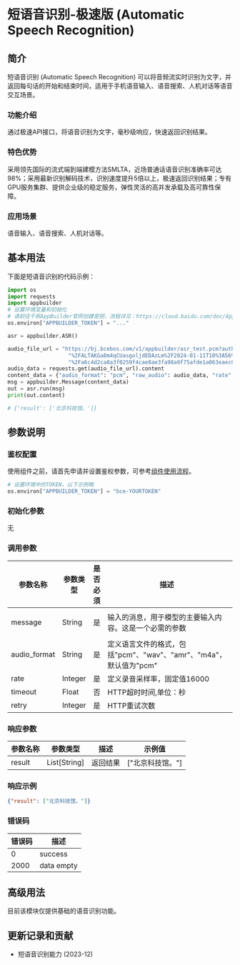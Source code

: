 # 短语音识别-极速版 (Automatic Speech Recognition) 

## 简介
短语音识别 (Automatic Speech Recognition) 可以将音频流实时识别为文字，并返回每句话的开始和结束时间，适用于手机语音输入、语音搜索、人机对话等语音交互场景。

### 功能介绍
通过极速API接口，将语音识别为文字，毫秒级响应，快速返回识别结果。

### 特色优势
采用领先国际的流式端到端建模方法SMLTA，近场普通话语音识别准确率可达98%；采用最新识别解码技术，识别速度提升5倍以上，极速返回识别结果；专有GPU服务集群、提供企业级的稳定服务，弹性灵活的高并发承载及高可靠性保障。

### 应用场景
语音输入、语音搜索、人机对话等。

## 基本用法

下面是短语音识别的代码示例：

```python
import os
import requests
import appbuilder
# 设置环境变量和初始化
# 请前往千帆AppBuilder官网创建密钥，流程详见：https://cloud.baidu.com/doc/AppBuilder/s/Olq6grrt6#1%E3%80%81%E5%88%9B%E5%BB%BA%E5%AF%86%E9%92%A5
os.environ["APPBUILDER_TOKEN"] = "..."

asr = appbuilder.ASR()

audio_file_url = "https://bj.bcebos.com/v1/appbuilder/asr_test.pcm?authorization=bce-auth-v1" \
                   "%2FALTAKGa8m4qCUasgoljdEDAzLm%2F2024-01-11T10%3A56%3A41Z%2F-1%2Fhost" \
                   "%2Fa6c4d2ca8a3f0259f4cae8ae3fa98a9f75afde1a063eaec04847c99ab7d1e411"
audio_data = requests.get(audio_file_url).content
content_data = {"audio_format": "pcm", "raw_audio": audio_data, "rate": 16000}
msg = appbuilder.Message(content_data)
out = asr.run(msg)
print(out.content)

# {'result': ['北京科技馆。']}
```
## 参数说明

### 鉴权配置
使用组件之前，请首先申请并设置鉴权参数，可参考[组件使用流程](https://cloud.baidu.com/doc/AppBuilder/s/Olq6grrt6#1%E3%80%81%E5%88%9B%E5%BB%BA%E5%AF%86%E9%92%A5)。
```python
# 设置环境中的TOKEN，以下示例略
os.environ["APPBUILDER_TOKEN"] = "bce-YOURTOKEN"
```

### 初始化参数

无

### 调用参数
|参数名称 |参数类型 |是否必须 |描述 | 示例值    |
|--------|--------|--------|----|--------|
|message |String  |是 |输入的消息，用于模型的主要输入内容。这是一个必需的参数| Message(content={"raw_audio": b"..."}) |
|audio_format|String|是 |定义语言文件的格式，包括"pcm"、"wav"、"amr"、"m4a"，默认值为"pcm"| pcm    |
|rate|Integer|是 |定义录音采样率，固定值16000| 16000  |
|timeout| Float   | 否    | HTTP超时时间,单位：秒               |1||
|retry|Integer|是 |HTTP重试次数| 3      |

### 响应参数
|参数名称 | 参数类型         |描述 |示例值|
|--------|--------------|----|------|
|result  | List[String] |返回结果|["北京科技馆。"]|
### 响应示例
```json
{"result": ["北京科技馆。"]}
```
### 错误码
| 错误码 |描述|
|---|---|
| 0 |success|
| 2000  |data empty|

## 高级用法

目前该模块仅提供基础的语音识别功能。


## 更新记录和贡献
* 短语音识别能力 (2023-12)
